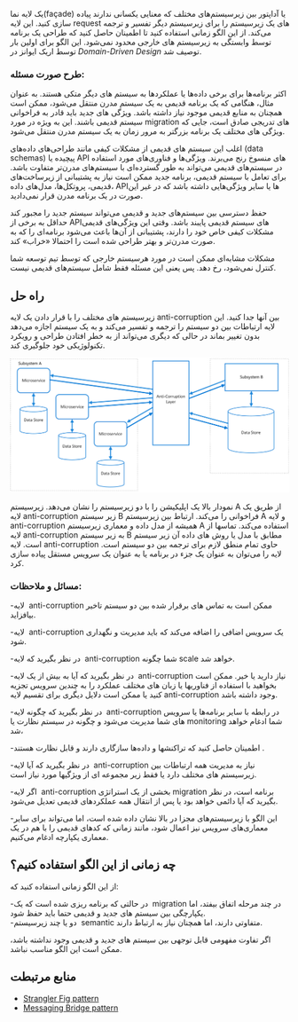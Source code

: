 
یک لایه نما(façade) یا آداپتور بین زیرسیستم‌های مختلف که معنایی یکسانی ندارند پیاده سازی کنید. این لایه request های یک زیرسیستم را برای زیرسیستم دیگر تفسیر و ترجمه می‌کند. از این الگو زمانی استفاده کنید تا اطمینان حاصل کنید که طراحی یک برنامه توسط وابستگی به زیرسیستم های خارجی محدود نمی‌شود. این الگو برای اولین بار توسط اریک ایوانز در _Domain-Driven Design_ توصیف شد.

### **طرح صورت مسئله:**


اکثر برنامه‌ها برای برخی داده‌ها یا عملکردها به سیستم های دیگر متکی هستند. به عنوان مثال، هنگامی که یک برنامه قدیمی به یک سیستم مدرن منتقل می‌شود، ممکن است همچنان به منابع قدیمی موجود نیاز داشته باشد. ویژگی های جدید باید قادر به فراخوانی سیستم قدیمی باشند. این به ویژه در مورد migration های تدریجی صادق است، جایی که ویژگی های مختلف یک برنامه بزرگتر به مرور زمان به یک سیستم مدرن منتقل می‌شود.

اغلب این سیستم های قدیمی از مشکلات کیفی مانند طراحی‌های داده‌های (data schemas) پیچیده یا API های منسوخ رنج می‌برند. ویژگی‌ها و فناوری‌های مورد استفاده در سیستم‌های قدیمی می‌تواند به طور گسترده‌ای با سیستم‌های مدرن‌تر متفاوت باشد. برای تعامل با سیستم قدیمی، برنامه جدید ممکن است نیاز به پشتیبانی از زیرساخت‌های قدیمی، پروتکل‌ها، مدل‌های داده، APIها یا سایر ویژگی‌هایی داشته باشد که در غیر این صورت در یک برنامه مدرن قرار نمی‌دادید.

حفظ دسترسی بین سیستم‌های جدید و قدیمی می‌تواند سیستم جدید را مجبور کند حداقل به برخی از APIهای سیستم قدیمی پایبند باشد. وقتی این ویژگی‌های قدیمی مشکلات کیفی خاص خود را دارند، پشتیبانی از آن‌ها باعث می‌شود برنامه‌ای را که به صورت مدرن‌تر و بهتر طراحی شده است را احتمالا «خراب» کند.

مشکلات مشابه‌ای ممکن است در مورد هرسیستم خارجی که  توسط تیم توسعه شما کنترل نمی‌شود، رخ دهد. پس یعنی این مسئله فقط شامل سیستم‌های قدیمی نیست.

## راه حل

زیرسیستم های مختلف را با قرار دادن یک لایه anti-corruption بین آنها جدا کنید. این لایه ارتباطات بین دو سیستم را ترجمه و تفسیر می‌کند و به یک سیستم اجازه می‌دهد بدون تغییر بماند در حالی که دیگری می‌تواند از به خطر افتادن طراحی و رویکرد تکنولوژیکی خود جلوگیری کند.

![anti-corruption-layer](../assets/design_implementation/anti-corruption-layer.png)


نمودار بالا یک اپلیکیشن را با دو زیرسیستم را نشان می‌دهد. زیرسیستم A از طریق یک لایه anti-corruption  زیر سیستم B فراخوانی را می‌کند. ارتباط بین زیرسیستم A و لایه anti-corruption همیشه از مدل داده و معماری زیرسیستم A استفاده می‌کند. تماسها از لایه anti-corruption به زیر سیستم B مطابق با مدل یا روش های داده آن زیر سیستم است. لایه anti-corruption حاوی تمام منطق لازم برای ترجمه بین دو سیستم است. لایه را می‌توان به عنوان یک جزء در برنامه یا به عنوان یک سرویس مستقل پیاده سازی کرد.

### مسائل و ملاحظات:

-‏ لایه anti-corruption ممکن است به تماس های برقرار شده بین دو سیستم تاخیر بیافزاید. 

-‏ لایه anti-corruption یک سرویس اضافی را اضافه می‌کند که باید مدیریت و نگهداری شود.  

-‏ در نظر بگیرید که لایه anti-corruption شما چگونه scale خواهد شد.  

-‏ در نظر بگیرید که آیا به بیش از یک لایه anti-corruption نیاز دارید یا خیر. ممکن است بخواهید با استفاده از فناوریها یا زبان های مختلف عملکرد را به چندین سرویس تجزیه کنید یا ممکن است دلایل دیگری برای تقسیم لایه anti-corruption وجود داشته باشد.

-‏ در نظر بگیرید که چگونه لایه anti-corruption در رابطه با سایر برنامه‌ها یا سرویس های شما مدیریت می‌شود و چگونه در سیستم نظارت یا monitoring شما ادغام خواهد شد،

-‏ اطمینان حاصل کنید که تراکنشها و داده‌ها سازگاری دارند و قابل نظارت هستند.

-‏ در نظر بگیرید که آیا لایه anti-corruption نیاز به مدیریت همه ارتباطات بین زیرسیستم های مختلف دارد یا فقط زیر مجموعه ای از ویژگیها مورد نیاز است.

-‏ اگر لایه anti-corruption بخشی از یک استراتژی migration برنامه است، در نظر بگیرید که آیا دائمی خواهد بود یا پس از انتقال همه عملکردهای قدیمی تعدیل می‌شود.

-‏ این الگو با زیرسیستم‌های مجزا در بالا نشان داده شده است، اما می‌تواند برای سایر معماری‌های سرویس نیز اعمال شود، مانند زمانی که کدهای قدیمی را با هم در یک معماری یکپارچه ادغام می‌کنیم.

## چه زمانی از این الگو استفاده کنیم؟

از این الگو زمانی استفاده کنید که:  
  
-‏ در حالتی که برنامه ریزی شده است که یک migration در چند مرحله اتفاق بیفتد، اما یکپارچگی بین سیستم های جدید و قدیمی حتما باید حفظ شود.  
-‏ دو یا چند زیرسیستم semantic متفاوتی دارند، اما همچنان نیاز به ارتباط دارند.  

اگر تفاوت مفهومی قابل توجهی بین سیستم های جدید و قدیمی وجود نداشته باشد، ممکن است این الگو مناسب نباشد.


## منابع مرتبطت

- [Strangler Fig pattern](obsidian://open?vault=cloud_softwares&file=docs%2FStrangler%20Fig%20pattern)
- [Messaging Bridge pattern](obsidian://open?vault=cloud_softwares&file=docs%2FMessaging%20Bridge)